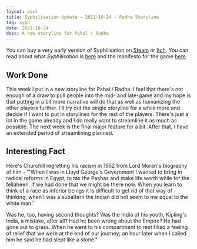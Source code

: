 ```yaml
---
layout: post
title: Syphilisation Update - 2021-10-24 - Radha Storyline
tag: syph
date: 2021-10-24
desc: A new storyline for Pahal \ Radha
---
```



You can buy a very early version of Syphilisation  on [Steam](https://store.steampowered.com/app/1712530/Nikhil_Murthys_Syphilisation/) or [Itch](https://whynotgames.itch.io/nikhil-murthys-syphilisation). You can read about what *Syphilisation* is [here](/blog/syph/announce) and the manifesto for the game [here](/blog/syph/newManifesto).

## Work Done

This week I put in a new storyline for Pahal / Radha. I feel that there's not enough of a draw to pull people into the mid- and late-game and my hope is that putting in a bit more narrative will do that as well as humanizing the other players further. I'll try out the single storyline for a while more and decide if I want to put in storylines for the rest of the players. There's just a lot in the game already and I do really want to streamline it as much as possible. The next week is the final major feature for a bit. After that, I have an extended period of streamlining planned.

## Interesting Fact

Here's Churchill regretting his racism in 1952 from Lord Moran's biography of him - "'When I was in Lloyd George's Government I wanted to bring in radical reforms in Egypt, to tax the Pashas and make life worth while for the fellaheen. If we had done that we might be there now. When you learn to think of a race as inferior beings it is difficult to get rid of that way of thinking; when I was a subaltern the Indian did not seem to me equal to the white man.'


Was he, too, having second thoughts? Was the India of his youth, Kipling's India, a mistake, after all? Had he been wrong about the Empire? He had gone out to grass. When he went to his compartment to rest I had a feeling of relief that we were at the end of our journey; an hour later when I called him he said he had slept like a stone."

